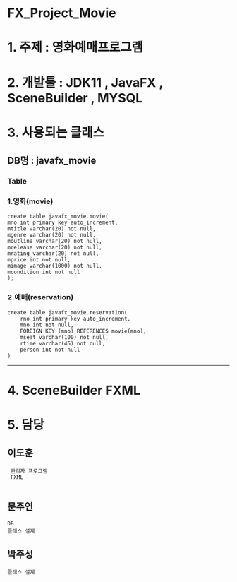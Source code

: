 # FX_Project_Movie

# 1. 주제 : 영화예매프로그램

# 2. 개발툴 : JDK11 , JavaFX , SceneBuilder , MYSQL

# 3. 사용되는 클래스

## DB명 : javafx_movie

### Table
### 1.영화(movie)

```mysql
create table javafx_movie.movie(
mno int primary key auto_increment,
mtitle varchar(20) not null,
mgenre varchar(20) not null,
moutline varchar(20) not null,
mrelease varchar(20) not null,
mrating varchar(20) not null,
mprice int not null,
mimage varchar(1000) not null,
mcondition int not null
);
```


### 2.예매(reservation)

```mysql
create table javafx_movie.reservation(
	rno int primary key auto_increment,
    mno int not null,
	FOREIGN KEY (mno) REFERENCES movie(mno),
	mseat varchar(100) not null,
	rtime varchar(45) not null,
    person int not null	
)
```
------------------------------
# 4. SceneBuilder FXML



# 5. 담당

## 이도훈
```
 관리자 프로그램
 FXML
 
```

## 문주연
```
DB
클래스 설계

```

## 박주성
```
클래스 설계

```

